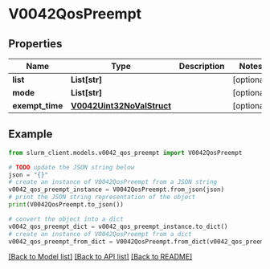 # V0042QosPreempt


## Properties

Name | Type | Description | Notes
------------ | ------------- | ------------- | -------------
**list** | **List[str]** |  | [optional] 
**mode** | **List[str]** |  | [optional] 
**exempt_time** | [**V0042Uint32NoValStruct**](V0042Uint32NoValStruct.md) |  | [optional] 

## Example

```python
from slurm_client.models.v0042_qos_preempt import V0042QosPreempt

# TODO update the JSON string below
json = "{}"
# create an instance of V0042QosPreempt from a JSON string
v0042_qos_preempt_instance = V0042QosPreempt.from_json(json)
# print the JSON string representation of the object
print(V0042QosPreempt.to_json())

# convert the object into a dict
v0042_qos_preempt_dict = v0042_qos_preempt_instance.to_dict()
# create an instance of V0042QosPreempt from a dict
v0042_qos_preempt_from_dict = V0042QosPreempt.from_dict(v0042_qos_preempt_dict)
```
[[Back to Model list]](../README.md#documentation-for-models) [[Back to API list]](../README.md#documentation-for-api-endpoints) [[Back to README]](../README.md)


